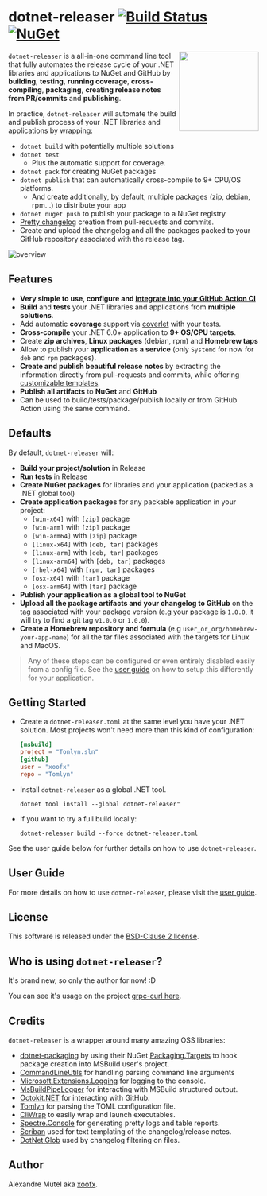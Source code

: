 # dotnet-releaser [![Build Status](https://github.com/xoofx/dotnet-releaser/workflows/ci/badge.svg?branch=main)](https://github.com/xoofx/dotnet-releaser/actions) [![NuGet](https://img.shields.io/nuget/v/dotnet-releaser.svg)](https://www.nuget.org/packages/dotnet-releaser/)

<img align="right" width="160px" height="160px" src="https://raw.githubusercontent.com/xoofx/dotnet-releaser/main/img/dotnet-releaser.png">

`dotnet-releaser` is a all-in-one command line tool that fully automates the release cycle of your .NET libraries and applications to NuGet and GitHub by **building**, **testing**, **running coverage**, **cross-compiling**, **packaging**, **creating release notes from PR/commits** and **publishing**.

In practice, `dotnet-releaser` will automate the build and publish process of your .NET libraries and applications by wrapping:

- `dotnet build` with potentially multiple solutions
- `dotnet test`
  - Plus the automatic support for coverage.
- `dotnet pack` for creating NuGet packages
- `dotnet publish` that can automatically cross-compile to 9+ CPU/OS platforms.
  - And create additionally, by default, multiple packages (zip, debian, rpm...) to distribute your app
- `dotnet nuget push` to publish your package to a NuGet registry
- [Pretty changelog](https://github.com/xoofx/dotnet-releaser/blob/main/doc/changelog_user_guide.md#11-overview) creation from pull-requests and commits.
- Create and upload the changelog and all the packages packed to your GitHub repository associated with the release tag.

![overview](https://raw.githubusercontent.com/xoofx/dotnet-releaser/main/doc/overview.drawio.svg)

## Features

- **Very simple to use, configure and [integrate into your GitHub Action CI](https://github.com/xoofx/dotnet-releaser/blob/main/doc/readme.md#3-adding-dotnet-releaser-to-your-ci-on-github)**
- **Build** and **tests** your .NET libraries and applications from **multiple solutions**.
- Add automatic **coverage** support via [coverlet](https://github.com/coverlet-coverage/coverlet) with your tests.
- **Cross-compile** your .NET 6.0+ application to **9+ OS/CPU targets**.
- Create **zip archives**, **Linux packages** (debian, rpm) and **Homebrew taps**
- Allow to publish your **application as a service** (only `Systemd` for now for `deb` and `rpm` packages).
- **Create and publish beautiful release notes** by extracting the information directly from pull-requests and commits, while offering [customizable templates](https://github.com/xoofx/dotnet-releaser/blob/main/doc/changelog_user_guide.md).
- **Publish all artifacts** to **NuGet** and **GitHub**
- Can be used to build/tests/package/publish locally or from GitHub Action using the same command.

## Defaults

By default, `dotnet-releaser` will:

- **Build your project/solution** in Release 
- **Run tests** in Release
- **Create NuGet packages** for libraries and your application (packed as a .NET global tool)
- **Create application packages** for any packable application in your project:
  - `[win-x64]` with `[zip]` package            
  - `[win-arm]` with `[zip]` package            
  - `[win-arm64]` with `[zip]` package          
  - `[linux-x64]` with `[deb, tar]` packages    
  - `[linux-arm]` with `[deb, tar]` packages    
  - `[linux-arm64]` with `[deb, tar]` packages  
  - `[rhel-x64]` with `[rpm, tar]` packages     
  - `[osx-x64]` with `[tar]` package            
  - `[osx-arm64]` with `[tar]` package          
- **Publish your application as a global tool to NuGet**
- **Upload all the package artifacts and your changelog to GitHub** on the tag associated with your package version (e.g your package is `1.0.0`, it will try to find a git tag `v1.0.0` or `1.0.0`).
- **Create a Homebrew repository and formula**  (e.g `user_or_org/homebrew-your-app-name`) for all the tar files associated with the targets for Linux and MacOS.

> Any of these steps can be configured or even entirely disabled easily from a config file.
> See the [user guide](https://github.com/xoofx/dotnet-releaser/blob/main/doc/readme.md) on how to setup this differently for your application.
## Getting Started

- Create a `dotnet-releaser.toml` at the same level you have your .NET solution. Most projects won't need more than this kind of configuration:
  ```toml
  [msbuild]
  project = "Tonlyn.sln"
  [github]
  user = "xoofx"
  repo = "Tomlyn"
  ```
- Install `dotnet-releaser` as a global .NET tool.
  ```
  dotnet tool install --global dotnet-releaser"
  ```
- If you want to try a full build locally:
  ```
  dotnet-releaser build --force dotnet-releaser.toml
  ```

See the user guide below for further details on how to use `dotnet-releaser`.

## User Guide

For more details on how to use `dotnet-releaser`, please visit the [user guide](https://github.com/xoofx/dotnet-releaser/blob/main/doc/readme.md).
## License

This software is released under the [BSD-Clause 2 license](https://opensource.org/licenses/BSD-2-Clause). 

## Who is using `dotnet-releaser`?

It's brand new, so only the author for now! :D

You can see it's usage on the project [grpc-curl here](https://github.com/xoofx/grpc-curl/releases/tag/1.3.2).

## Credits

`dotnet-releaser` is a wrapper around many amazing OSS libraries:

- [dotnet-packaging](https://github.com/quamotion/dotnet-packaging) by using their NuGet [Packaging.Targets](https://www.nuget.org/packages/Packaging.Targets) to hook package creation into MSBuild user's project.
- [CommandLineUtils](https://github.com/natemcmaster/CommandLineUtils) for handling parsing command line arguments
- [Microsoft.Extensions.Logging](https://github.com/dotnet/runtime/) for logging to the console.
- [MsBuildPipeLogger](https://github.com/daveaglick/MsBuildPipeLogger) for interacting with MSBuild structured output.
- [Octokit.NET](https://github.com/octokit/octokit.net) for interacting with GitHub.
- [Tomlyn](https://github.com/xoofx/Tomlyn) for parsing the TOML configuration file.
- [CliWrap](https://github.com/Tyrrrz/CliWrap) to easily wrap and launch executables.
- [Spectre.Console](https://github.com/spectreconsole/spectre.console) for generating pretty logs and table reports.
- [Scriban](https://github.com/scriban/scriban) used for text templating of the changelog/release notes.
- [DotNet.Glob](https://github.com/dazinator/DotNet.Glob) used by changelog filtering on files.
## Author

Alexandre Mutel aka [xoofx](http://xoofx.com).

